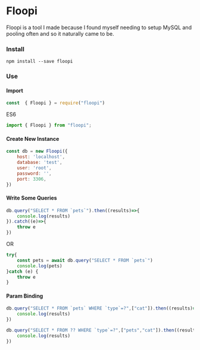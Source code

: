 # Floopi

Floopi is a tool I made because I found myself needing to setup MySQL and pooling often and so it naturally came to be.



### Install
```npm install --save floopi```

### Use

#### Import
```js
const  { Floopi } = require("floopi")
```
ES6
```js
import { Floopi } from "floopi";
```
#### Create New Instance
```js
const db = new Floopi({
    host: 'localhost',
    database: 'test',
    user: 'root',
    password: '',
    port: 3306,
})

```

#### Write Some Queries
```js
db.query("SELECT * FROM `pets`").then((results)=>{
    console.log(results)
}).catch((e)=>{
    throw e
})
```
OR 
```js
try{ 
    const pets = await db.query("SELECT * FROM `pets`")
    console.log(pets)
}catch (e) {
    throw e
}

```
#### Param Binding
```js
db.query("SELECT * FROM `pets` WHERE `type`=?",["cat"]).then((results)=>{
    console.log(results)
})
```

```js
db.query("SELECT * FROM ?? WHERE `type`=?",["pets","cat"]).then((results)=>{
    console.log(results)
})
```